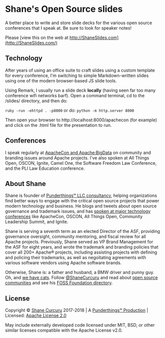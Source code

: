 # Shane's Open Source slides

A better place to write and store slide decks for the various open source
conferences that I speak at. Be sure to look for speaker notes!

Please [view this on the web at http://ShaneSlides.com](http://ShaneSlides.com/)

## Technology

After years of using an office suite to craft slides using a custom template
for every conference, I'm switching to simple Markdown-written slides using
one of the modern browser-based JS slide tools.

Using Remark, I usually run a slide deck **locally** (having seen far too 
many conference wifi networks barf).  Open a command terminal, cd 
to the /slides/ directory, and then do:

```ruby -run -ehttpd . -p8000```
or do:
```python -m http.server 8000```

Then open your browser to http://localhost:8000/apachecon (for example)
and click on the .html file for the presentation to run.

## Conferences

I speak regularly at [ApacheCon and
Apache:BigData](http://apachecon.com/) on community and branding issues
around Apache projects. I've also spoken at All Things Open, OSCON, Ignite, Camel One, the Software Freedom Law Conference, and the PLI Law Education conference.

## About Shane

Shane is founder of [Punderthings℠ LLC consultancy](http://punderthings.com/), helping organizations find better ways to engage with the critical open source projects that power modern technology and business.  He blogs and tweets about open source governance and trademark issues, and has [spoken at major technology conferences](http://ShaneSlides.com/) like ApacheCon, OSCON, All Things Open, Community Leadership Summit, and Ignite.

Shane is serving a seventh term as an elected Director of the ASF, providing governance oversight, community mentoring, and fiscal review for all Apache projects.  Previously, Shane served as VP Brand Management for the ASF for eight years, and wrote the trademark and branding policies that cover all 200+ Apache® projects, including assisting projects with defining and policing their trademarks, as well as negoitating agreements with various software vendors using Apache software brands.  

Otherwise, Shane is: a father and husband, a BMW driver and punny guy. Oh, and [we have cats](https://www.instagram.com/shanecurcuru/). Follow [@ShaneCurcuru](https://twitter.com/shanecurcuru) and read about [open source communities](http://CommunityOverCode.com) and see his [FOSS Foundation directory](http://ChooseAFoundation.com).

## License

Copyright © [Shane Curcuru](http://shanecurcuru.org/) 2017-2018 | A [Punderthings℠ Production](http://punderthings.com/) | Licensed: [Apache License 2.0](http://www.apache.org/licenses/LICENSE-2.0.html)

May include externally developed code licensed under MIT, BSD, or other
similar licenses compatible with the Apache License v2.0.

